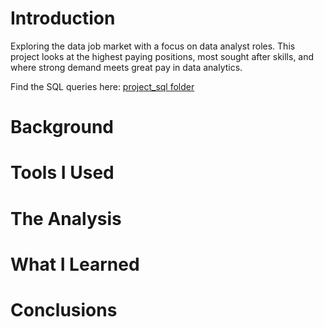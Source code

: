 # Introduction
Exploring the data job market with a focus on data analyst roles. This project looks at the highest paying positions, most sought after skills, and where strong demand meets great pay in data analytics.

Find the SQL queries here: [project_sql folder](/project_sql/)
# Background
# Tools I Used 
# The Analysis
# What I Learned
# Conclusions